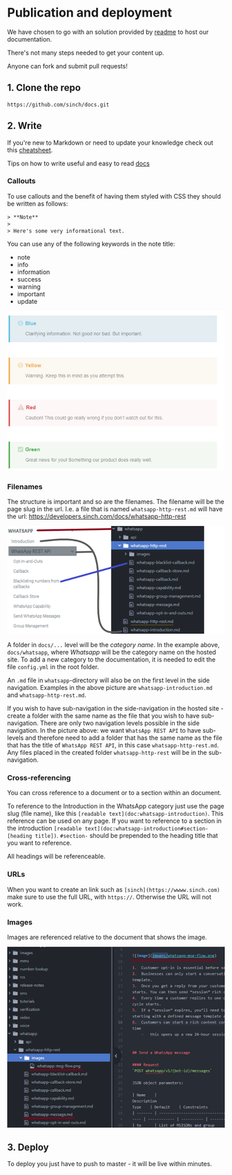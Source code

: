 # Publication and deployment

We have chosen to go with an solution provided by [readme](https://www.readme.io) to host our documentation.

There's not many steps needed to get your content up.

Anyone can fork and submit pull requests!

## 1. Clone the repo

```text
https://github.com/sinch/docs.git
```

## 2. Write

If you're new to Markdown or need to update your knowledge check out this [cheatsheet](https://github.com/adam-p/markdown-here/wiki/Markdown-Cheatsheet).

Tips on how to write useful and easy to read [docs](CONTRIBUTING.md)

### Callouts

To use callouts and the benefit of having them styled with CSS they should be written as follows:

```text
> **Note**
>
> Here's some very informational text.
```

You can use any of the following keywords in the note title:
- note
- info
- information
- success
- warning
- important
- update

![Callout examples](/images/callouts.png)

### Filenames

The structure is important and so are the filenames. The filename will be the page slug in the url. I.e. a file that is named `whatsapp-http-rest.md` will have the url: https://developers.sinch.com/docs/whatsapp-http-rest

![Project structure](/images/structure.png)

A folder in `docs/...` level will be the *category name*. In the example above, `docs/whatsapp`, where *Whatsapp* will be the category name on the hosted site. To add a new category to the documentation, it is needed to edit the file `config.yml` in the root folder.

An `.md` file in `whatsapp`-directory will also be on the first level in the side navigation. Examples in the above picture are `whatsapp-introduction.md` and `whatsapp-http-rest.md`.

If you wish to have sub-navigation in the side-navigation in the hosted site - create a folder with the same name as the file that you wish to have sub-navigation. There are only two navigation levels possible in the side navigation. In the picture above: we want `WhatsApp REST API` to have sub-levels and therefore need to add a folder that has the same name as the file that has the title of `WhatsApp REST API`, in this case `whatsapp-http-rest.md`. Any files placed in the created folder `whatsapp-http-rest` will be in the sub-navigation.

### Cross-referencing

You can cross reference to a document or to a section within an document.

To reference to the Introduction in the WhatsApp category just use the page slug (file name), like this `[readable text](doc:whatsapp-introduction)`. This reference can be used on any page. If you want to reference to a section in the introduction  `[readable text](doc:whatsapp-introduction#section-[heading title])`. `#section-` should be prepended to the heading title that you want to reference.

All headings will be referenceable.

### URLs

When you want to create an link such as `[sinch](https://wwww.sinch.com)` make sure to use the full URL, with `https://`. Otherwise the URL will not work.

### Images

Images are referenced relative to the document that shows the image. 

![Image reference](/images/image-ref.png)

## 3. Deploy

To deploy you just have to push to master - it will be live within minutes.
